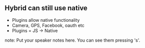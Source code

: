 ##  Hybrid can still use native

* Plugins allow native functionality
* Camera, GPS, Facebook, oauth etc
* Plugins = JS -> Native

note:
    Put your speaker notes here.
    You can see them pressing 's'.
